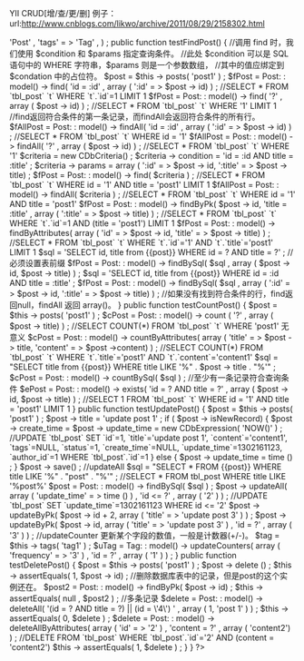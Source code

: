 YII CRUD[增/查/更/删] 例子：
url:http://www.cnblogs.com/likwo/archive/2011/08/29/2158302.html

<?php 
class PostTest extends CDbTestCase{ 
    public $fixtures = array ( 
        'posts' = > 'Post' , 
        'tags' = > 'Tag' , 
    ) ; 
    
    public function testFindPost() { 
        //调用 find 时，我们使用 $condition 和 $params 指定查询条件。 
        //此处 $condition 可以是 SQL 语句中的 WHERE 字符串，$params 则是一个参数数组， 
        //其中的值应绑定到 $condation 中的占位符。 
        $post = $this -> posts( 'post1' ) ; 
        $fPost = Post: : model() -> find( 'id = :id' , array ( ':id' = > $post -> id) ) ; 
        //SELECT * FROM `tbl_post` `t` WHERE `t`.`id`=1 LIMIT 1 
        
        $fPost = Post: : model() -> find( '?' , array ( $post -> id) ) ; 
        //SELECT * FROM `tbl_post` `t` WHERE '1' LIMIT 1 
        
        //find返回符合条件的第一条记录，而findAll会返回符合条件的所有行。 
        $fAllPost = Post: : model() -> findAll( 'id = :id' , array ( ':id' = > $post -> id) ) ; 
        //SELECT * FROM `tbl_post` `t` WHERE id = '1' 
        
        $fAllPost = Post: : model() -> findAll( '?' , array ( $post -> id) ) ; 
        //SELECT * FROM `tbl_post` `t` WHERE '1' 
        
        $criteria = new CDbCriteria() ; 
        $criteria -> condition = 'id = :id AND title = :title' ; 
        $criteria -> params = array ( ':id' = > $post -> id, ':title' = > $post -> title) ; 
        $fPost = Post: : model() -> find( $criteria ) ; 
        //SELECT * FROM `tbl_post` `t` WHERE id = '1' AND title = 'post1' LIMIT 1 
        
        $fAllPost = Post: : model() -> findAll( $criteria ) ; 
        //SELECT * FROM `tbl_post` `t` WHERE id = '1' AND title = 'post1' 
        
        $fPost = Post: : model() -> findByPk( $post -> id, 'title = :title' , array ( ':title' = > $post -> title) ) ; 
        //SELECT * FROM `tbl_post` `t` WHERE `t`.`id`=1 AND (title = 'post1') LIMIT 1 
        
        $fPost = Post: : model() -> findByAttributes( array ( 'id' = > $post -> id, 'title' = > $post -> title) ) ; 
        //SELECT * FROM `tbl_post` `t` WHERE `t`.`id`='1' AND `t`.`title`='post1' LIMIT 1 
        
        $sql = 'SELECT id, title from {{post}} WHERE id = ? AND title = ?' ; //必须设置表前缀 
        $fPost = Post: : model() -> findBySql( $sql , array ( $post -> id, $post -> title) ) ; 
        
        $sql = 'SELECT id, title from {{post}} WHERE id = :id AND title = :title' ; 
        $fPost = Post: : model() -> findBySql( $sql , array ( ':id' = > $post -> id, ':title' = > $post -> title) ) ; 
        
        //如果没有找到符合条件的行，find返回null，findAll 返回 array()。 
        
    } 
    
    public function testCountPost() { 
        $post = $this -> posts( 'post1' ) ; 
        
        $cPost = Post: : model() -> count ( '?' , array ( $post -> title) ) ; 
        //SELECT COUNT(*) FROM `tbl_post` `t` WHERE 'post1' 无意义 
        
        $cPost = Post: : model() -> countByAttributes( array ( 'title' = > $post -> title, 'content' = > $post ->content) ) ; 
        //SELECT COUNT(*) FROM `tbl_post` `t` WHERE `t`.`title`='post1' AND `t`.`content`='content1' 
        
        $sql = "SELECT title from {{post}} WHERE title LIKE '%" . $post -> title . "%'" ; 
        $cPost = Post: : model() -> countBySql( $sql ) ; 
        //至少有一条记录符合查询条件 
        $ePost = Post: : model() -> exists( 'id = ?     AND    title = ?' , array ( $post -> id, $post -> title) ) ; 
        //SELECT 1 FROM `tbl_post` `t` WHERE id = '1'     AND    title = 'post1' LIMIT 1 
    } 
    
    public function testUpdatePost() { 
        $post = $this -> posts( 'post1' ) ; 
        $post -> title = 'update post 1' ; 
        
        if ( $post -> isNewRecord) { 
            $post -> create_time = $post -> update_time = new CDbExpression( 'NOW()' ) ; 
            //UPDATE `tbl_post` SET `id`=1, `title`='update post 1', `content`='content1', `tags`=NULL, `status`=1, `create_time`=NULL, `update_time`=1302161123, `author_id`=1 WHERE `tbl_post`.`id`=1 
        } else { 
            $post -> update_time = time () ; 
        } 
        
        $post -> save() ; 
        
        
        //updateAll 
        $sql = "SELECT * FROM {{post}} WHERE title LIKE '%" . "post" . "%'" ; 
        //SELECT * FROM tbl_post WHERE title LIKE '%post%' 
        
        $post = Post: : model() -> findBySql( $sql ) ; 
        $post -> updateAll( array ( 'update_time' = > time () ) , 'id <= ?' , array ( '2' ) ) ; 
        //UPDATE `tbl_post` SET `update_time`=1302161123 WHERE id <= '2' 
        
        $post -> updateByPk( $post -> id + 2, array ( 'title' = > 'update post 3' ) ) ; 
        $post -> updateByPk( $post -> id, array ( 'title' = > 'update post 3' ) , 'id = ?' , array ( '3' ) ) ; 
        
        //updateCounter 更新某个字段的数值，一般是计数器(+/-)。 
        $tag = $this -> tags( 'tag1' ) ; 
        $uTag = Tag: : model() -> updateCounters( array ( 'frequency' = > '3' ) , 'id = ?' , array ( '1' ) ) ; 
    } 
    
    public function testDeletePost() { 
        $post = $this -> posts( 'post1' ) ; 
        $post -> delete () ; 
        
        
        $this -> assertEquals( 1, $post -> id) ; //删除数据库表中的记录，但是post的这个实例还在。 
        $post2 = Post: : model() -> findByPk( $post -> id) ; 
        $this -> assertEquals( null , $post2 ) ; 
        
        //多条记录 
        $delete = Post: : model() -> deleteAll( '(id = ? AND title = ?) || (id = \'4\') ' , array ( 1, 'post 1' ) ) ; 
        $this -> assertEquals( 0, $delete ) ; 
        
        $delete = Post: : model() -> deleteAllByAttributes( array ( 'id' = > '2' ) , 'content = ?' , array ( 'content2') ) ; 
        //DELETE FROM `tbl_post` WHERE `tbl_post`.`id`='2' AND (content = 'content2') 
        $this -> assertEquals( 1, $delete ) ; 
    } 
} 
?>

